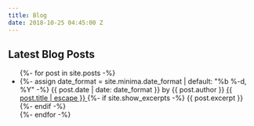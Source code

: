 ```yaml
---
title: Blog
date: 2018-10-25 04:45:00 Z
---
```


<section>
    <div class="">
        <h2>Latest Blog Posts</h2>
        <ul class="post-list">
        {%- for post in site.posts -%}
        <li>
            {%- assign date_format = site.minima.date_format | default: "%b %-d, %Y" -%}
            <span class="post-meta">{{ post.date | date: date_format }} by {{ post.author }}</span>
            <a class="post-link" href="{{ post.url | relative_url }}">
                {{ post.title | escape }}
            </a>
            {%- if site.show_excerpts -%}
            {{ post.excerpt }}
            {%- endif -%}
        </li>
        {%- endfor -%}
        </ul>
    </div>
</section>